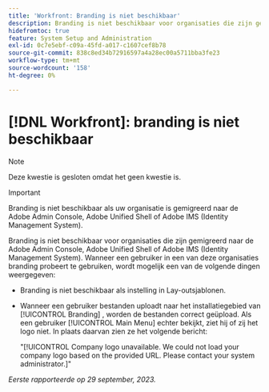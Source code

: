 ```yaml
---
title: 'Workfront: Branding is niet beschikbaar'
description: Branding is niet beschikbaar voor organisaties die zijn gemigreerd naar de Adobe Admin Console, Adobe Unified Shell of Adobe IMS (Identity Management System).
hidefromtoc: true
feature: System Setup and Administration
exl-id: 0c7e5ebf-c09a-45fd-a017-c1607cef8b78
source-git-commit: 838c8ed34b72916597a4a28ec00a5711bba3fe23
workflow-type: tm+mt
source-wordcount: '158'
ht-degree: 0%

---
```


# [!DNL Workfront]: branding is niet beschikbaar

>[!NOTE]
>
>Deze kwestie is gesloten omdat het geen kwestie is.

>[!IMPORTANT]
>
>Branding is niet beschikbaar als uw organisatie is gemigreerd naar de Adobe Admin Console, Adobe Unified Shell of Adobe IMS (Identity Management System).

Branding is niet beschikbaar voor organisaties die zijn gemigreerd naar de Adobe Admin Console, Adobe Unified Shell of Adobe IMS (Identity Management System). Wanneer een gebruiker in een van deze organisaties branding probeert te gebruiken, wordt mogelijk een van de volgende dingen weergegeven:

* Branding is niet beschikbaar als instelling in Lay-outsjablonen.
* Wanneer een gebruiker bestanden uploadt naar het installatiegebied van [!UICONTROL Branding] , worden de bestanden correct geüpload. Als een gebruiker [!UICONTROL Main Menu] echter bekijkt, ziet hij of zij het logo niet. In plaats daarvan zien ze het volgende bericht:

  &quot;[!UICONTROL Company logo unavailable. We could not load your company logo based on the provided URL. Please contact your system administrator.]&quot;

_Eerste rapporteerde op 29 september, 2023._
